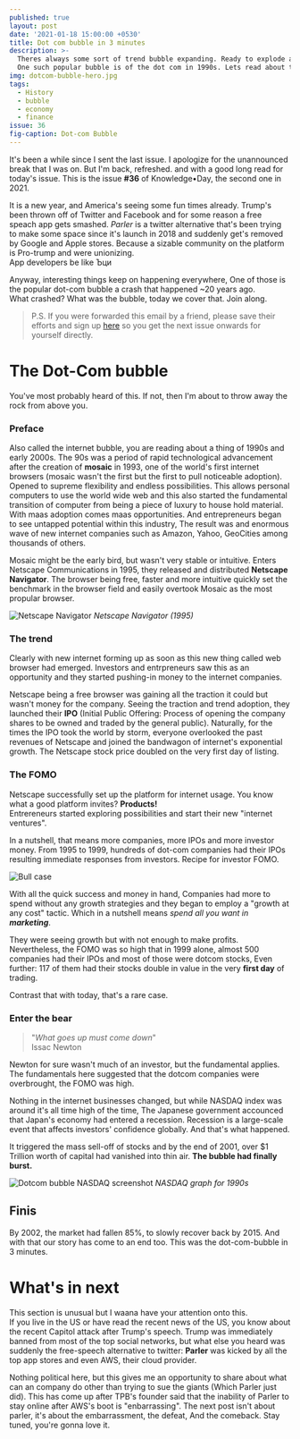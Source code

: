 ```yaml
---
published: true
layout: post
date: '2021-01-18 15:00:00 +0530'
title: Dot com bubble in 3 minutes
description: >-
  Theres always some sort of trend bubble expanding. Ready to explode at once.
  One such popular bubble is of the dot com in 1990s. Lets read about that
img: dotcom-bubble-hero.jpg
tags:
  - History
  - bubble
  - economy
  - finance
issue: 36
fig-caption: Dot-com Bubble
---
```

It's been a while since I sent the last issue. I apologize for the unannounced break that I was on. But I'm back, refreshed. and with a good long read for today's issue. This is the issue **#36** of Knowledge•Day, the second one in 2021.

It is a new year, and America's seeing some fun times already. Trump's been thrown off of Twitter and Facebook and for some reason a free speach app gets smashed. _Parler_ is a twitter alternative that's been trying to make some space since it's launch in 2018 and suddenly get's removed by Google and Apple stores. Because a sizable community on the platform is Pro-trump and were unionizing.  
App developers be like ­Ъци

Anyway, interesting things keep on happening everywhere, One of those is the popular dot-com bubble a crash that happened ~20 years ago.   
What crashed? What was the bubble, today we cover that. Join along.  

> P.S. If you were forwarded this email by a friend, please save their efforts and sign up [here](https://knowledgeday.in) so you get the next issue onwards for yourself directly.

# The Dot-Com bubble
You've most probably heard of this. If not, then I'm about to throw away the rock from above you.  

### Preface
Also called the internet bubble, you are reading about a thing of 1990s and early 2000s. The 90s was a period of rapid technological advancement after the creation of **mosaic** in 1993, one of the world's first internet browsers (mosaic wasn't the first but the first to pull noticeable adoption). Opened to supreme flexibility and endless possibilities. This allows personal computers to use the world wide web and this also started the fundamental transition of computer from being a piece of luxury to house hold material.    
With maas adoption comes maas opportunities. And entrepreneurs began to see untapped potential within this industry, The result was and enormous wave of new internet companies such as Amazon, Yahoo, GeoCities among thousands of others.

Mosaic might be the early bird, but wasn't very stable or intuitive. Enters Netscape Communications in 1995, they released and distributed **Netscape Navigator**. The browser being free, faster and more intuitive quickly set the benchmark in the browser field and easily overtook Mosaic as the most propular browser. 

![Netscape Navigator](https://d2bs8hqp6qvsw6.cloudfront.net/article/images/750x750/dimg/netscape-2.jpg)
_Netscape Navigator (1995)_

### The trend
Clearly with new internet forming up as soon as this new thing called web browser had emerged. Investors and entrpreneurs saw this as an opportunity and they started pushing-in money to the internet companies.  

Netscape being a free browser was gaining all the traction it could but wasn't money for the company. Seeing the traction and trend adoption, they launched their **IPO** (Initial Public Offering: Process of opening the company shares to be owned and traded by the general public). Naturally, for the times the IPO took the world by storm, everyone overlooked the past revenues of Netscape and joined the bandwagon of internet's exponential growth. The Netscape stock price doubled on the very first day of listing.  

### The FOMO
Netscape successfully set up the platform for internet usage. You know what a good platform invites? **Products!**  
Entrereneurs started exploring possibilities and start their new "internet ventures".  

In a nutshell, that means more companies, more IPOs and more investor money. From 1995 to 1999, hundreds of dot-com companies had their IPOs resulting immediate responses from investors. Recipe for investor FOMO.    

![Bull case](https://i0.wp.com/ninjatrader.com/blog/wp-content/uploads/2019/06/Bullish-Trend-hero-011519.png)

With all the quick success and money in hand, Companies had more to spend without any growth strategies and they began to employ a "growth at any cost" tactic. Which in a nutshell means _spend all you want in **marketing**_.

They were seeing growth but with not enough to make profits. Nevertheless, the FOMO was so high that in 1999 alone, almost 500 companies had their IPOs and most of those were dotcom stocks, Even further: 117 of them had their stocks double in value in the very **first day** of trading.  

Contrast that with today, that's a rare case.  

### Enter the bear
> "_What goes up must come down_"  
Issac Newton

Newton for sure wasn't much of an investor, but the fundamental applies. The fundamentals here suggested that the dotcom companies were overbrought, the FOMO was high.

Nothing in the internet businesses changed, but while NASDAQ index was around it's all time high of the time, The Japanese government accounced that Japan's economy had entered a recession. Recession is a large-scale event that affects investors' confidence globally. And that's what happened.

It triggered the mass sell-off of stocks and by the end of 2001, over $1 Trillion worth of capital had vanished into thin air. **The bubble had finally burst.**

![Dotcom bubble NASDAQ screenshot](https://media.warriortrading.com/2020/01/Dotcom.png)
_NASDAQ graph for 1990s_

## Finis
By 2002, the market had fallen 85%, to slowly recover back by 2015. And with that our story has come to an end too. This was the dot-com-bubble in 3 minutes.

# What's in next
This section is unusual but I waana have your attention onto this.  
If you live in the US or have read the recent news of the US, you know about the recent Capitol attack after Trump's speech. Trump was immediately banned from most of the top social networks, but what else you heard was suddenly the free-speech alternative to twitter: **Parler** was kicked by all the top app stores and even AWS, their cloud provider.  

Nothing political here, but this gives me an opportunity to share about what can an company do other than trying to sue the giants (Which Parler just did). This has come up after TPB's founder said that the inability of Parler to stay online after AWS's boot is "enbarrassing".
The next post isn't about parler, it's about the embarrassment, the defeat, And the comeback. Stay tuned, you're gonna love it.
